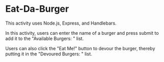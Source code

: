 # Eat-Da-Burger

This activity uses Node.js, Express, and Handlebars. 

In this activity, users can enter the name of a burger and press submit to add it to the "Available Burgers: " list. 

Users can also click the "Eat Me!" button to devour the burger, thereby putting it in the "Devoured Burgers: " list. 
